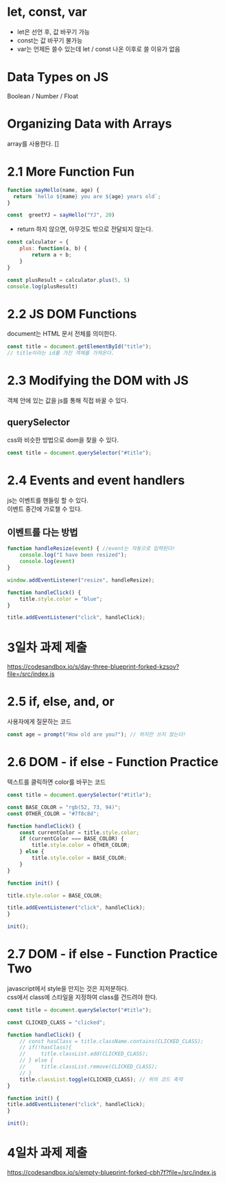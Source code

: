 # let, const, var
- let은 선언 후, 값 바꾸기 가능
- const는 값 바꾸기 불가능
- var는 언제든 쓸수 있는데 let / const 나온 이후로 쓸 이유가 없음

# Data Types on JS
Boolean / Number / Float

# Organizing Data with Arrays
array를 사용한다. []

# 2.1 More Function Fun
``` js
function sayHello(name, age) {
  return `hello ${name} you are ${age} years old`;
}

const  greetYJ = sayHello("YJ", 20)
```
- return 하지 않으면, 아무것도 밖으로 전달되지 않는다.

``` js
const calculator = {
    plus: function(a, b) {
        return a + b;
    }
}

const plusResult = calculator.plus(5, 5)
console.log(plusResult)
```

# 2.2 JS DOM Functions
document는 HTML 문서 전체를 의미한다.
``` js
const title = document.getElementById("title");
// title이라는 id를 가진 객체를 가져온다.
```

# 2.3 Modifying the DOM with JS
객체 안에 있는 값을 js를 통해 직접 바꿀 수 있다.

## querySelector
css와 비슷한 방법으로 dom을 찾을 수 있다.
```js
const title = document.querySelector("#title");
```

# 2.4 Events and event handlers
js는 이벤트를 핸들링 할 수 있다.  
이벤트 중간에 가로챌 수 있다.
## 이벤트를 다는 방법
``` js
function handleResize(event) { //event는 자동으로 입력된다!
    console.log("I have been resized");
    console.log(event)
}

window.addEventListener("resize", handleResize);
```

``` js
function handleClick() {
    title.style.color = "blue";
}

title.addEventListener("click", handleClick);
```

# 3일차 과제 제출
https://codesandbox.io/s/day-three-blueprint-forked-kzsov?file=/src/index.js

# 2.5 if, else, and, or
사용자에게 질문하는 코드
``` js
const age = prompt("How old are you?"); // 하지만 쓰지 않는다!
```

# 2.6 DOM - if else - Function Practice
텍스트를 클릭하면 color를 바꾸는 코드
``` js
const title = document.querySelector("#title");

const BASE_COLOR = "rgb(52, 73, 94)";
const OTHER_COLOR = "#7f8c8d";

function handleClick() {
    const currentColor = title.style.color;
    if (currentColor === BASE_COLOR) {
        title.style.color = OTHER_COLOR;
    } else {
        title.style.color = BASE_COLOR;
    }
}

function init() {

title.style.color = BASE_COLOR;

title.addEventListener("click", handleClick);
}

init();
```

# 2.7 DOM - if else - Function Practice Two
javascript에서 style을 만지는 것은 지저분하다.  
css에서 class에 스타일을 지정하여 class를 건드려야 한다.
``` js
const title = document.querySelector("#title");

const CLICKED_CLASS = "clicked";

function handleClick() {
    // const hasClass = title.className.contains(CLICKED_CLASS);
    // if(!hasClass){
    //     title.classList.add(CLICKED_CLASS);
    // } else {
    //     title.classList.remove(CLICKED_CLASS);
    // }
    title.classList.toggle(CLICKED_CLASS); // 위의 코드 축약
}

function init() {
title.addEventListener("click", handleClick);
}

init();
```

# 4일차 과제 제출
https://codesandbox.io/s/empty-blueprint-forked-cbh7f?file=/src/index.js
